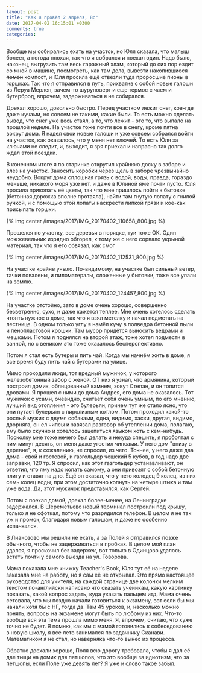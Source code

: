 ```yaml
---
layout: post
title: "Как я провёл 2 апреля, Вс"
date: 2017-04-02 16:15:01 +0300
comments: true
categories: 
---
```

Вообще мы собирались ехать на участок, но Юля сказала, что малыш болеет, а погода плохая, так что я собрался и поехал один. Надо было, наконец, выгрузить там весь гаражный хлам, который до сих пор ездит со мной в машине, посмотреть, как там дела, вывезти накопившиеся ~~помои~~ компост, и Юля просила ещё отвезли туда проросшие пионы в горшках. Так что я отправился в путь, прихватив с собой новые галоши из Леруа Мерлен, зачем-то шуруповерт и еще термос с чаем и бутерброд, впрочем, задерживаться я не собирался.

Доехал хорошо, довольно быстро. Перед участком лежит снег, кое-где даже кучами, но совсем не такими, какие были. То есть можно сделать вывод, что снег уже весь стаял, а то, что лежит - это то, что выпало на прошлой неделе. На участке тоже почти все в снегу, кроме пятна вокруг дома. Я надел свои новые галоши и уже совсем собрался войти на участок, как оказалось, что у меня нет ключей. То есть Юля за ключами не следит, и, выходит, я зря приехал и напрасно так долго ждал этой поездки.

В конечном итоге я по старинке открутил крайнюю доску в заборе и влез на участок. Заносить коробки через щель в заборе чрезвычайно неудобно. Вокруг дома сплошная грязь с водой, воды, правда, гораздо меньше, никакого моря уже нет, и даже в Юлиной яме почти пусто. Юля просила прикопать её цветы, так что мне пришлось пойти к бытовке (бетонная дорожка вполне протаяла), найти там гнутую лопату с гнилой ручкой, и с помощью этой лопаты наскрести липкой грязи и кое-как присыпать горшки. 

{% img center /images/2017/IMG_20170402_110658_800.jpg %}

Прошелся по участку, все деревья в порядке, туи тоже ОК. Один можжевельник изрядно обгорел, к тому же с него сорвало укрыной материал, так что я его обвязал, как смог

{% img center /images/2017/IMG_20170402_112531_800.jpg %}

На участке крайне уныло. По-видимому, на участке был сильный ветер, тачки повалены, и пиломатералы, сложенные у бытовки, тоже все упали на землю.

{% img center /images/2017/IMG_20170402_124457_800.jpg %}

На участке отстойно, зато в доме очень хорошо, совершенно безветренно, сухо, и даже кажется теплее. Мне очень хотелось сделать чтонть нужное в доме, так что я взял метелку и начал подметать на лестнице. В одном только углу я намёл кучу в полведра бетонной пыли и пенопластовой крошки. Там мусор придётся выносить ведрами и мешками. Потом я поднялся на второй этаж, тоже хотел подмести в ванной, но с веником это тоже оказалось бесперспективно.

Потом я стал есть бутеры и пить чай. Когда мы начнём жить в доме, я все время буду пить чай с бутерами на улице.

Мимо проходили люди, тот вредный мужичок, у которого железобетонный забор с женой. ОТ них я узнал, что армянина, который построил домик, облицованный камнем, зовут Степан, и он топится дровами. Я прошел с ними до дома Андрея, его дома не оказалось. Тот мужичок с усами, очевидно, считает себя очень умным, по его мнению, лучший вид отопления - это булерьян, причем тут же стало ясно, что они путает булерьян с пиролизным котлом. Потом проходил какой-то рослый мужик с двумя собаками, одна, видимо, хаски, другая, видимо, дворняга, он ел чипсы и завязал разговор об утеплении дома, полагаю, ему было скучно и хотелось зацепиться языком хоть с кем-нибудь. Посколку мне тоже нечего был делать и некуда спешить, я проболтал с ним минут десять, он меня даже угостил чипсами. У него дом "внизу в деревне", я, к сожалению, не спросил, из чего. Точнее, у него даже два дома - свой и гостевой, и газгольдер чешский 5 кубов, в год надо две заправки, 120 тр. Я спросил, как этот газгольдер устанавливают, он ответил, что яму надо копать самому, а они привозят с собой бетонную плиту и ставят на дно. Ещё он сказал, что у него колодец 9 колец, из них семь колец воды, при этом достаточно копнуть на четыре штыка и там уже вода. Да, этот мужичок представился, как Сергей.

Потом я поехал домой, доехал более-менее, на Ленинградке задержался. В Шереметьево новый терминал построили под крышу, только я не сфоткал, потому что разрядился телефон. В целом я не так уж и промок, благодаря новым галошам, и даже не особенно испачкался.

В Лианозово мы решили не ехать, а за Полей я отправился позже обычного, чтобы не задерживаться в пробках. В целом мой план удался, я проскочил без задержек, вот только в Одинцово удалось встать почти у самого выезда на ул. Говорова.

Мама показала мне книжку Teacher's Book, Юля тут её на неделе заказала мне на работу, но я сам её не открывал. Это прямо настоящее руководство для учителя, на каждой странице две колонки мелким текстом по-английски написано что сказать ученикам, какую картинку показать, какой вопрос задать, куда указать пальцем итд. Мама очень сетовала, что мы поздно начали готовиться к экзамену, вот если бы мы начали хотя бы с НГ, тогда да. Там 45 уроков, и, насколько можно понять, вопросы на экзамене могут быть по любому из них. Что-то вообще вся эта тема прошла мимо меня. Я, впрочем, считаю, что хуже точно не будет. Я помню, как мы с мамой готовились к собеседованию в новую школу, я все лето занимался по задачнику Сканави. Математиком я не стал, но наверняка что-то вынес из процесса.

Обратно доехали хорошо, Поля всю дорогу требовала, чтобы я дал её две тыщи на домик для петшопов, что это вообще за идиотизм, что за петшопы, если Поле уже девять лет? Я уже и слово такое забыл.